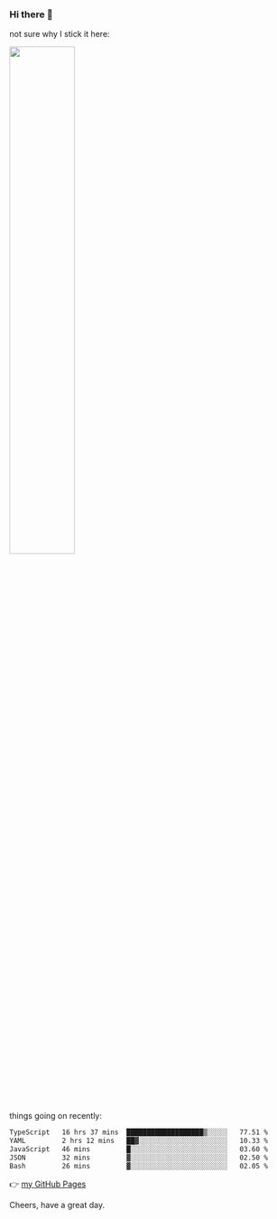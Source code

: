 ### Hi there 👋

not sure why I stick it here:

[<img width="48%" src="https://github-readme-stats.vercel.app/api?username=ykzhukian&show_icons=true&theme=dracula">](https://github.com/anuraghazra/github-readme-stats)


things going on recently:

<!--START_SECTION:waka-->

```txt
TypeScript   16 hrs 37 mins  ███████████████████▒░░░░░   77.51 %
YAML         2 hrs 12 mins   ██▓░░░░░░░░░░░░░░░░░░░░░░   10.33 %
JavaScript   46 mins         █░░░░░░░░░░░░░░░░░░░░░░░░   03.60 %
JSON         32 mins         ▓░░░░░░░░░░░░░░░░░░░░░░░░   02.50 %
Bash         26 mins         ▓░░░░░░░░░░░░░░░░░░░░░░░░   02.05 %
```

<!--END_SECTION:waka-->

👉 [my GitHub Pages](https://ykzhukian.github.io)

Cheers, have a great day.

